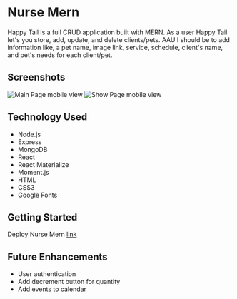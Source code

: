 # Nurse Mern
Happy Tail is a full CRUD application built with MERN. As a user Happy Tail let's you store, add, update, and 
delete clients/pets. AAU I should be to add information 
like, a pet name, image link, service, schedule, client's 
name, and pet's needs for each client/pet.

## Screenshots
![Main Page mobile view](https://i.imgur.com/rQ3M6Ka.png)
![Show Page mobile view](https://i.imgur.com/qPHbSEC.png)

## Technology Used
* Node.js
* Express
* MongoDB
* React
* React Materialize
* Moment.js
* HTML
* CSS3
* Google Fonts


## Getting Started
Deploy Nurse Mern [link](https://goofy-goldwasser-3e86bc.netlify.app/)

## Future Enhancements
* User authentication
* Add decrement button for quantity
* Add events to calendar
